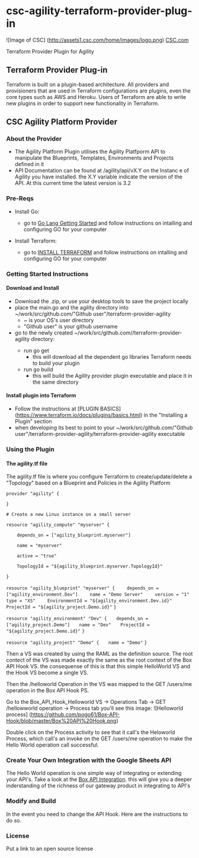 # csc-agility-terraform-provider-plug-in
![Image of CSC] 
(http://assets1.csc.com/home/images/logo.png) 
[CSC.com](http://CSC.com)

Terraform Provider Plugin for Agility



## Terraform Provider Plug-in
Terraform is built on a plugin-based architecture. All providers and provisioners that are used in Terraform configurations are plugins, even the core types such as AWS and Heroku. Users of Terraform are able to write new plugins in order to support new functionality in Terraform. 

## CSC Agility Platform Provider 
### About the Provider
- The Agility Platform Plugin utilises the Agility Platfporm API to manipulate the Blueprints, Templates, Environments and Projects defined in it
- API Documentation can be found at /agility/api/vX.Y on the Instanc e of Agility you have installed. the X.Y variable indicate the version of the API. At this current time the latest version is 3.2

### Pre-Reqs
- Install Go: 
    + go to [Go Lang Getting Started](https://golang.org/doc/install) and follow instructions on intalling and configuring GO for your computer

- Install Terraform:
    + go to [INSTALL TERRAFORM](https://www.terraform.io/intro/getting-started/install.html) and follow instructions on intalling and configuring GO for your computer 
 
### Getting Started Instructions
#### Download and Install
- Download the .zip, or use your desktop tools to save the project locally
- place the main.go and the agility directory into ~/work/src/github.com/"Github user"/terraform-provider-agility
	+ ~ is your OS's user directory
	+ "Github user" is your github username
- go to the newly created ~/work/src/github.com/<Github user>/terraform-provider-agility directory:
	+ run go get
		+ this will download all the dependent go libraries Terraform needs to build your plugin
    + run go build  
    	+ this will build the Agility provider plugin executable and place it in the same directory

#### Install plugin into Terraform
- Follow the instructions at [PLUGIN BASICS] (https://www.terraform.io/docs/plugins/basics.html) in the "Installing a Plugin" section
- when developing its best to point to your ~/work/src/github.com/"Github user"/terraform-provider-agility/terraform-provider-agility executable


### Using the Plugin
#### The agility.tf file
The agility.tf file is where you configure Terraform to create/update/delete a "Topology" based on a Blueprint and Policies in the Agility Platform

`provider "agility" {`

`}`

`# Create a new Linux instance on a small server`

`resource "agility_compute" "myserver" {`

`    depends_on = ["agility_blueprint.myserver"]`

`    name = "myserver"`

`    active = "true"`

`    TopologyId = "${agility_blueprint.myserver.TopologyId}"`

`}`

`resource "agility_blueprint" "myserver" {`
`    depends_on = ["agility_environment.Dev"]`
`    name = "Demo Server"`
`    version = "1"`
`    type = "XS"`
`    EnvironmentId = "${agility_environment.Dev.id}"`
`    ProjectId = "${agility_project.Demo.id}"`
`}`

`resource "agility_environment" "Dev" {`
`  	depends_on = ["agility_project.Demo"]`
`  	name = "Dev"`
`  	ProjectId = "${agility_project.Demo.id}"`
`}`

`resource "agility_project" "Demo" {`
`	name = "Demo"`
`} `

Then a VS was created by using the RAML as the definition source.
The root contect of the VS was made exactly the same as the root context of the Box API Hook VS. the consequense of this is that this simple HelloWorld VS and the Hook VS become a single VS.

Then the /helloworld Operation in the VS was mapped to the GET /users/me operation in the Box API Hook PS.

Go to the Box_API_Hook_Helloworld VS -> Operations Tab -> GET /hellowworld operation -> Process tab you'll see this image:
![Helloworld process] 
(https://github.com/pogo61/Box-API-Hook/blob/master/Box%20API%20Hook.png)

Double click on the Process activity to see that it call's the Heloworld Process, which call's an invoke on the GET /users/me operation to make the Hello World operation call successful.


### Create Your Own Integration with the Google Sheets API
The Hello World operation is one simple way of integrating or extending your API's.
Take a look at the [Box API Integration](https://github.com/pogo61/Box-API-Integration).
this will give you a deeper inderstanding of the richness of our gateway product in integrating to API's

### Modify and Build
In the event you need to change the API Hook.   Here are the instructions to do so. 

### License
Put a link to an open source license

